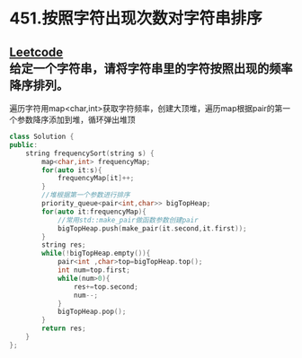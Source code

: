 
451.按照字符出现次数对字符串排序
========================
[Leetcode](https://leetcode-cn.com/problems/sort-characters-by-frequency/)<br>
给定一个字符串，请将字符串里的字符按照出现的频率降序排列。<br>
-----------------------------------
遍历字符用map<char,int>获取字符频率，创建大顶堆，遍历map根据pair的第一个参数降序添加到堆，循环弹出堆顶
```cpp
class Solution {
public:
    string frequencySort(string s) {
        map<char,int> frequencyMap;
        for(auto it:s){
            frequencyMap[it]++;
        }
        //堆根据第一个参数进行排序
        priority_queue<pair<int,char>> bigTopHeap;
        for(auto it:frequencyMap){
            //常用std::make_pair做函数参数创建pair
            bigTopHeap.push(make_pair(it.second,it.first));
        }
        string res;
        while(!bigTopHeap.empty()){
            pair<int ,char>top=bigTopHeap.top();
            int num=top.first;
            while(num>0){
                res+=top.second;
                num--;
            }
            bigTopHeap.pop();
        }
        return res;
    }
};
```
